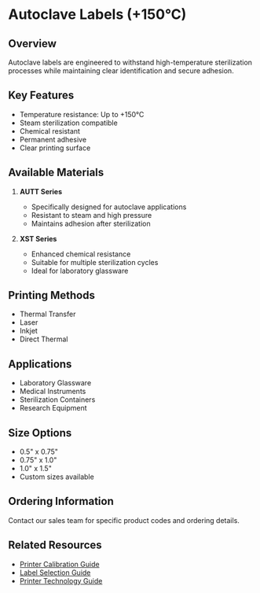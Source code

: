 # Autoclave Labels (+150°C)

## Overview
Autoclave labels are engineered to withstand high-temperature sterilization processes while maintaining clear identification and secure adhesion.

## Key Features
- Temperature resistance: Up to +150°C
- Steam sterilization compatible
- Chemical resistant
- Permanent adhesive
- Clear printing surface

## Available Materials
1. **AUTT Series**
   - Specifically designed for autoclave applications
   - Resistant to steam and high pressure
   - Maintains adhesion after sterilization

2. **XST Series**
   - Enhanced chemical resistance
   - Suitable for multiple sterilization cycles
   - Ideal for laboratory glassware

## Printing Methods
- Thermal Transfer
- Laser
- Inkjet
- Direct Thermal

## Applications
- Laboratory Glassware
- Medical Instruments
- Sterilization Containers
- Research Equipment

## Size Options
- 0.5" x 0.75"
- 0.75" x 1.0"
- 1.0" x 1.5"
- Custom sizes available

## Ordering Information
Contact our sales team for specific product codes and ordering details.

## Related Resources
- [Printer Calibration Guide](../Guides/printer-calibration.md)
- [Label Selection Guide](../Guides/label-selection-guide.md)
- [Printer Technology Guide](../Resources/printer-guide.md) 